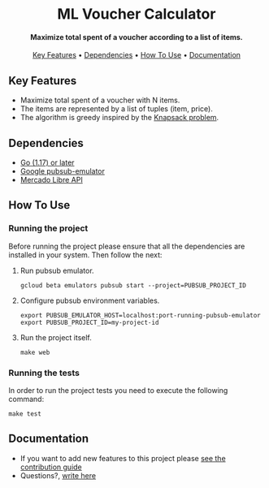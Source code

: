 <h1 align="center">
  ML Voucher Calculator
  <br>
</h1>
<h4 align="center">Maximize total spent of a voucher according to a list of items.</h4>
<p align="center">
  <a href="#key-features">Key Features</a> •
  <a href="#dependencies">Dependencies</a> •
  <a href="#how-to-use">How To Use</a> •
  <a href="#documentation">Documentation</a>
</p>

## Key Features

* Maximize total spent of a voucher with N items.
* The items are represented by a list of tuples (item, price).
* The algorithm is greedy inspired by the [Knapsack problem](https://en.wikipedia.org/wiki/Knapsack_problem).

## Dependencies

* [Go (1.17) or later](https://go.dev/)
* [Google pubsub-emulator](https://cloud.google.com/pubsub/docs/emulator)
* [Mercado Libre API](https://developers.mercadolibre.com.ar/es_ar/items-y-busquedas)

## How To Use

### Running the project

Before running the project please ensure that all the dependencies are installed in your system. Then follow the next:


1. Run pubsub emulator.

    ```  
    gcloud beta emulators pubsub start --project=PUBSUB_PROJECT_ID
    ```
2. Configure pubsub environment variables.

    ```
    export PUBSUB_EMULATOR_HOST=localhost:port-running-pubsub-emulator
    export PUBSUB_PROJECT_ID=my-project-id
    ```
2. Run the project itself.

    ```
    make web
    ```

### Running the tests

In order to run the project tests you need to execute the following command:

```
make test
```

## Documentation



* If you want to add new features to this project please [see the contribution guide](.github/CONTRIBUTING.md)
* Questions?, <a href="mailto:machester4@gmail.com?Subject=Question about Project" target="_blank">write here</a>